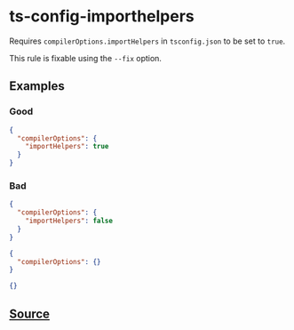 # ts-config-importhelpers

Requires `compilerOptions.importHelpers` in `tsconfig.json` to be set to `true`.

This rule is fixable using the `--fix` option.

## Examples

### Good

```json
{
  "compilerOptions": {
    "importHelpers": true
  }
}
```

### Bad

```json
{
  "compilerOptions": {
    "importHelpers": false
  }
}
```

```json
{
  "compilerOptions": {}
}
```

```json
{}
```

## [Source](https://azuresdkspecs.z5.web.core.windows.net/TypeScriptSpec.html#ts-config-importhelpers)
